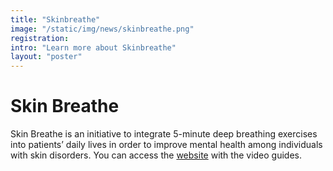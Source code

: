 ```yaml
---
title: "Skinbreathe"
image: "/static/img/news/skinbreathe.png"
registration: 
intro: "Learn more about Skinbreathe"
layout: "poster"
---
```


# Skin Breathe
Skin Breathe is an initiative to integrate 5-minute deep breathing exercises into patients’ daily lives in order to improve mental health among individuals with skin disorders. You can access the <a href="https://skinbreathe.wordpress.com/" target="_blank">website</a> with the video guides.



